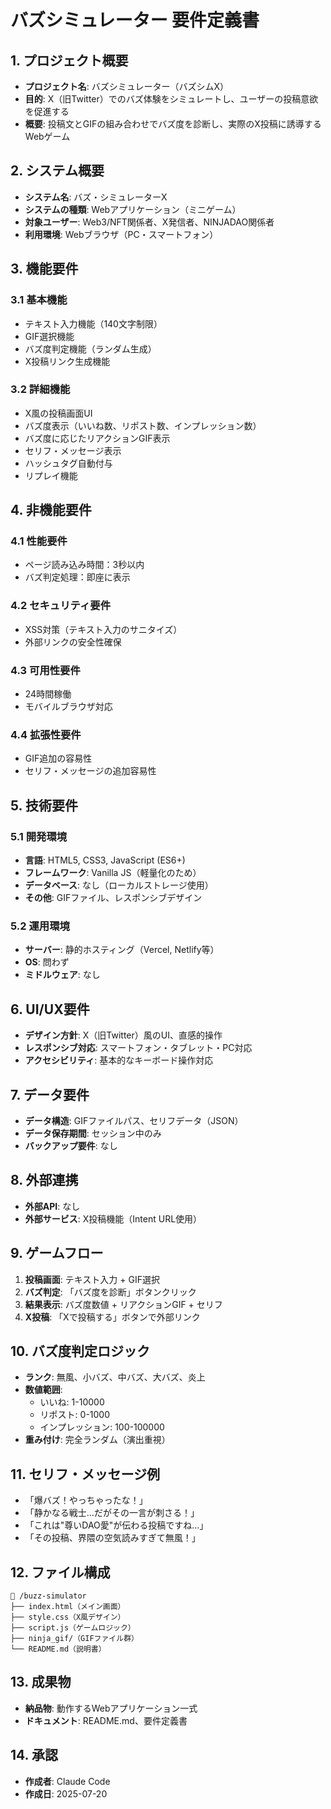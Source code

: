# バズシミュレーター 要件定義書

## 1. プロジェクト概要
- **プロジェクト名**: バズシミュレーター（バズシムX）
- **目的**: X（旧Twitter）でのバズ体験をシミュレートし、ユーザーの投稿意欲を促進する
- **概要**: 投稿文とGIFの組み合わせでバズ度を診断し、実際のX投稿に誘導するWebゲーム

## 2. システム概要
- **システム名**: バズ・シミュレーターX
- **システムの種類**: Webアプリケーション（ミニゲーム）
- **対象ユーザー**: Web3/NFT関係者、X発信者、NINJADAO関係者
- **利用環境**: Webブラウザ（PC・スマートフォン）

## 3. 機能要件

### 3.1 基本機能
- テキスト入力機能（140文字制限）
- GIF選択機能
- バズ度判定機能（ランダム生成）
- X投稿リンク生成機能

### 3.2 詳細機能
- X風の投稿画面UI
- バズ度表示（いいね数、リポスト数、インプレッション数）
- バズ度に応じたリアクションGIF表示
- セリフ・メッセージ表示
- ハッシュタグ自動付与
- リプレイ機能

## 4. 非機能要件

### 4.1 性能要件
- ページ読み込み時間：3秒以内
- バズ判定処理：即座に表示

### 4.2 セキュリティ要件
- XSS対策（テキスト入力のサニタイズ）
- 外部リンクの安全性確保

### 4.3 可用性要件
- 24時間稼働
- モバイルブラウザ対応

### 4.4 拡張性要件
- GIF追加の容易性
- セリフ・メッセージの追加容易性

## 5. 技術要件

### 5.1 開発環境
- **言語**: HTML5, CSS3, JavaScript (ES6+)
- **フレームワーク**: Vanilla JS（軽量化のため）
- **データベース**: なし（ローカルストレージ使用）
- **その他**: GIFファイル、レスポンシブデザイン

### 5.2 運用環境
- **サーバー**: 静的ホスティング（Vercel, Netlify等）
- **OS**: 問わず
- **ミドルウェア**: なし

## 6. UI/UX要件
- **デザイン方針**: X（旧Twitter）風のUI、直感的操作
- **レスポンシブ対応**: スマートフォン・タブレット・PC対応
- **アクセシビリティ**: 基本的なキーボード操作対応

## 7. データ要件
- **データ構造**: GIFファイルパス、セリフデータ（JSON）
- **データ保存期間**: セッション中のみ
- **バックアップ要件**: なし

## 8. 外部連携
- **外部API**: なし
- **外部サービス**: X投稿機能（Intent URL使用）

## 9. ゲームフロー
1. **投稿画面**: テキスト入力 + GIF選択
2. **バズ判定**: 「バズ度を診断」ボタンクリック
3. **結果表示**: バズ度数値 + リアクションGIF + セリフ
4. **X投稿**: 「Xで投稿する」ボタンで外部リンク

## 10. バズ度判定ロジック
- **ランク**: 無風、小バズ、中バズ、大バズ、炎上
- **数値範囲**: 
  - いいね: 1-10000
  - リポスト: 0-1000
  - インプレッション: 100-100000
- **重み付け**: 完全ランダム（演出重視）

## 11. セリフ・メッセージ例
- 「爆バズ！やっちゃったな！」
- 「静かなる戦士…だがその一言が刺さる！」
- 「これは"尊いDAO愛"が伝わる投稿ですね…」
- 「その投稿、界隈の空気読みすぎて無風！」

## 12. ファイル構成
```
📁 /buzz-simulator
├── index.html（メイン画面）
├── style.css（X風デザイン）
├── script.js（ゲームロジック）
├── ninja_gif/（GIFファイル群）
└── README.md（説明書）
```

## 13. 成果物
- **納品物**: 動作するWebアプリケーション一式
- **ドキュメント**: README.md、要件定義書

## 14. 承認
- **作成者**: Claude Code
- **作成日**: 2025-07-20